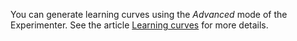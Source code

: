 
You can generate learning curves using the *Advanced* mode of the Experimenter. See the article [Learning curves](../learning_curves.md) for more details.
